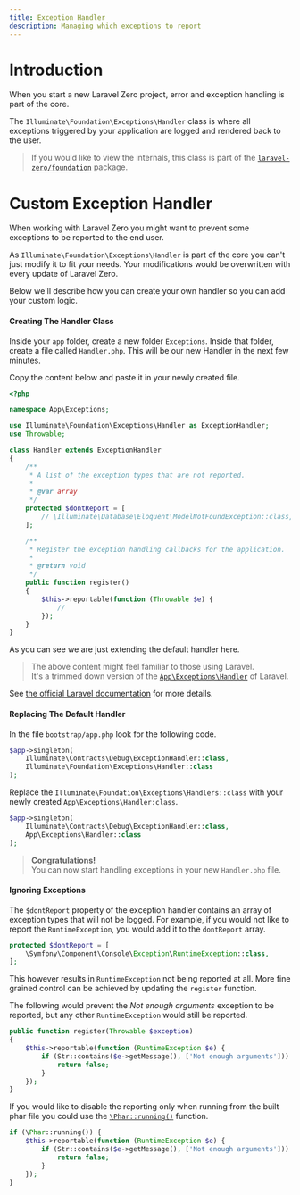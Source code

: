 ```yaml
---
title: Exception Handler
description: Managing which exceptions to report
---
```


# Introduction

When you start a new Laravel Zero project, error and exception handling is part of the core. 

The `Illuminate\Foundation\Exceptions\Handler` class is where all exceptions triggered by your application are logged and rendered back to the user. 

> If you would like to view the internals, this class is part of the [`laravel-zero/foundation`](https://github.com/laravel-zero/foundation) package.

<a name="custom-exception-handler"></a>
# Custom Exception Handler

When working with Laravel Zero you might want to prevent some exceptions to be reported to the end user.  

As `Illuminate\Foundation\Exceptions\Handler` is part of the core you can't just modify it to fit your needs. Your modifications would be overwritten with every update of Laravel Zero.

Below we'll describe how you can create your own handler so you can add your custom logic.

<a name="creating-the-handler-class"></a>
#### Creating The Handler Class

Inside your `app` folder, create a new folder `Exceptions`. Inside that folder, create a file called `Handler.php`. This will be our new Handler in the next few minutes. 

Copy the content below and paste it in your newly created file. 
    
```php 
<?php

namespace App\Exceptions;

use Illuminate\Foundation\Exceptions\Handler as ExceptionHandler;
use Throwable;

class Handler extends ExceptionHandler
{
    /**
     * A list of the exception types that are not reported.
     *
     * @var array
     */
    protected $dontReport = [
        // \Illuminate\Database\Eloquent\ModelNotFoundException::class,
    ];

    /**
     * Register the exception handling callbacks for the application.
     *
     * @return void
     */
    public function register()
    {
        $this->reportable(function (Throwable $e) {
            //
        });
    }
}
```
As you can see we are just extending the default handler here.

> The above content might feel familiar to those using Laravel.  
It's a trimmed down version of the [`App\Exceptions\Handler`](https://github.com/laravel/laravel/blob/master/app/Exceptions/Handler.php) of Laravel.

See [the official Laravel documentation](https://laravel.com/docs/errors#reporting-exceptions) for more details.

<a name="replacing-the-default-handler"></a>
#### Replacing The Default Handler

In the file `bootstrap/app.php` look for the following code.

```php 
$app->singleton(
    Illuminate\Contracts\Debug\ExceptionHandler::class,
    Illuminate\Foundation\Exceptions\Handler::class
);
```

Replace the `Illuminate\Foundation\Exceptions\Handlers::class` with your newly created `App\Exceptions\Handler:class`.

```php
$app->singleton(
    Illuminate\Contracts\Debug\ExceptionHandler::class,
    App\Exceptions\Handler::class
);
```

> **Congratulations!**  
You can now start handling exceptions in your new `Handler.php` file.

#### Ignoring Exceptions

The `$dontReport` property of the exception handler contains an array of exception types that will not be logged. For example, if you would not like to report the `RuntimeException`, you would add it to the `dontReport` array.

```php
protected $dontReport = [
    \Symfony\Component\Console\Exception\RuntimeException::class,
];
```

This however results in `RuntimeException` not being reported at all. More fine grained control can be achieved by updating the `register` function.

The following would prevent the *Not enough arguments* exception to be reported, but any other `RuntimeException` would still be reported.

```php
public function register(Throwable $exception)
{
    $this->reportable(function (RuntimeException $e) {
        if (Str::contains($e->getMessage(), ['Not enough arguments'])) {
            return false;
        }
    });
}
```

If you would like to disable the reporting only when running from the built phar file you could use the [`\Phar::running()`](https://php.net/manual/en/phar.running.php) function.

```php
if (\Phar::running()) {
    $this->reportable(function (RuntimeException $e) {
        if (Str::contains($e->getMessage(), ['Not enough arguments'])) {
            return false;
        }
    });
}
```
